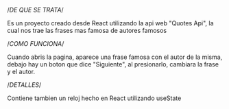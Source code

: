 /*DE QUE SE TRATA*/

Es un proyecto creado desde React utilizando la api web "Quotes Api", la cual nos trae las frases mas famosa de autores famosos

/*COMO FUNCIONA*/

Cuando abris la pagina, aparece una frase famosa con el autor de la misma, debajo hay un boton que dice "Siguiente", al presionarlo, cambiara la frase y el autor.

/*DETALLES*/

Contiene tambien un reloj hecho en React utilizando useState

